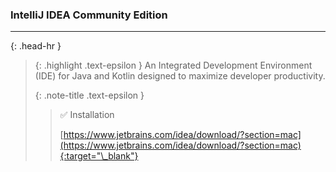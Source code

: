 ### IntelliJ IDEA Community Edition
<hr>{: .head-hr }

> {: .highlight .text-epsilon }
> An Integrated Development Environment (IDE) for Java and Kotlin designed to maximize developer productivity.
>
>
> {: .note-title .text-epsilon } 
>> ✅ Installation
>>
>> [https://www.jetbrains.com/idea/download/?section=mac](https://www.jetbrains.com/idea/download/?section=mac){:target="\_blank"}

